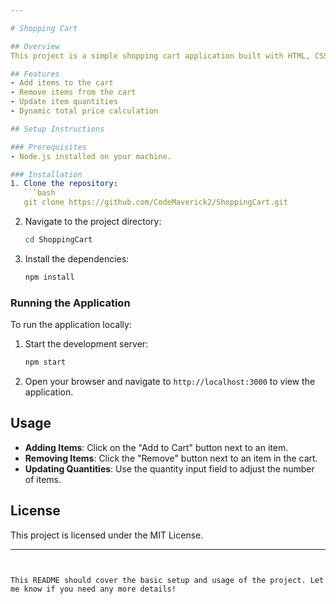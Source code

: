 ```yaml
---

# Shopping Cart

## Overview
This project is a simple shopping cart application built with HTML, CSS, and JavaScript. It allows users to add, remove, and update items in their cart while calculating the total price dynamically.

## Features
- Add items to the cart
- Remove items from the cart
- Update item quantities
- Dynamic total price calculation

## Setup Instructions

### Prerequisites
- Node.js installed on your machine.

### Installation
1. Clone the repository:
   ```bash
   git clone https://github.com/CodeMaverick2/ShoppingCart.git
   ```
2. Navigate to the project directory:
   ```bash
   cd ShoppingCart
   ```
3. Install the dependencies:
   ```bash
   npm install
   ```

### Running the Application
To run the application locally:
1. Start the development server:
   ```bash
   npm start
   ```
2. Open your browser and navigate to `http://localhost:3000` to view the application.

## Usage
- **Adding Items**: Click on the "Add to Cart" button next to an item.
- **Removing Items**: Click the "Remove" button next to an item in the cart.
- **Updating Quantities**: Use the quantity input field to adjust the number of items.

## License
This project is licensed under the MIT License.

---
```


This README should cover the basic setup and usage of the project. Let me know if you need any more details!
